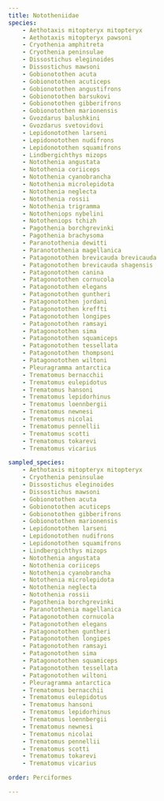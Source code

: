 ```yaml
---
title: Nototheniidae
species:
    - Aethotaxis mitopteryx mitopteryx
    - Aethotaxis mitopteryx pawsoni
    - Cryothenia amphitreta
    - Cryothenia peninsulae
    - Dissostichus eleginoides
    - Dissostichus mawsoni
    - Gobionotothen acuta
    - Gobionotothen acuticeps
    - Gobionotothen angustifrons
    - Gobionotothen barsukovi
    - Gobionotothen gibberifrons
    - Gobionotothen marionensis
    - Gvozdarus balushkini
    - Gvozdarus svetovidovi
    - Lepidonotothen larseni
    - Lepidonotothen nudifrons
    - Lepidonotothen squamifrons
    - Lindbergichthys mizops
    - Notothenia angustata
    - Notothenia coriiceps
    - Notothenia cyanobrancha
    - Notothenia microlepidota
    - Notothenia neglecta
    - Notothenia rossii
    - Notothenia trigramma
    - Nototheniops nybelini
    - Nototheniops tchizh
    - Pagothenia borchgrevinki
    - Pagothenia brachysoma
    - Paranotothenia dewitti
    - Paranotothenia magellanica
    - Patagonotothen brevicauda brevicauda
    - Patagonotothen brevicauda shagensis
    - Patagonotothen canina
    - Patagonotothen cornucola
    - Patagonotothen elegans
    - Patagonotothen guntheri
    - Patagonotothen jordani
    - Patagonotothen kreffti
    - Patagonotothen longipes
    - Patagonotothen ramsayi
    - Patagonotothen sima
    - Patagonotothen squamiceps
    - Patagonotothen tessellata
    - Patagonotothen thompsoni
    - Patagonotothen wiltoni
    - Pleuragramma antarctica
    - Trematomus bernacchii
    - Trematomus eulepidotus
    - Trematomus hansoni
    - Trematomus lepidorhinus
    - Trematomus loennbergii
    - Trematomus newnesi
    - Trematomus nicolai
    - Trematomus pennellii
    - Trematomus scotti
    - Trematomus tokarevi
    - Trematomus vicarius

sampled_species:
    - Aethotaxis mitopteryx mitopteryx
    - Cryothenia peninsulae
    - Dissostichus eleginoides
    - Dissostichus mawsoni
    - Gobionotothen acuta
    - Gobionotothen acuticeps
    - Gobionotothen gibberifrons
    - Gobionotothen marionensis
    - Lepidonotothen larseni
    - Lepidonotothen nudifrons
    - Lepidonotothen squamifrons
    - Lindbergichthys mizops
    - Notothenia angustata
    - Notothenia coriiceps
    - Notothenia cyanobrancha
    - Notothenia microlepidota
    - Notothenia neglecta
    - Notothenia rossii
    - Pagothenia borchgrevinki
    - Paranotothenia magellanica
    - Patagonotothen cornucola
    - Patagonotothen elegans
    - Patagonotothen guntheri
    - Patagonotothen longipes
    - Patagonotothen ramsayi
    - Patagonotothen sima
    - Patagonotothen squamiceps
    - Patagonotothen tessellata
    - Patagonotothen wiltoni
    - Pleuragramma antarctica
    - Trematomus bernacchii
    - Trematomus eulepidotus
    - Trematomus hansoni
    - Trematomus lepidorhinus
    - Trematomus loennbergii
    - Trematomus newnesi
    - Trematomus nicolai
    - Trematomus pennellii
    - Trematomus scotti
    - Trematomus tokarevi
    - Trematomus vicarius

order: Perciformes

---
```

